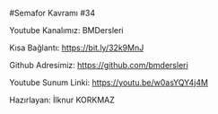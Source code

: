 #Semafor Kavramı #34

Youtube Kanalımız: BMDersleri

Kısa Bağlantı: https://bit.ly/32k9MnJ

Github Adresimiz: https://github.com/bmdersleri

Youtube Sunum Linki: https://youtu.be/w0asYQY4j4M

Hazırlayan: İlknur KORKMAZ